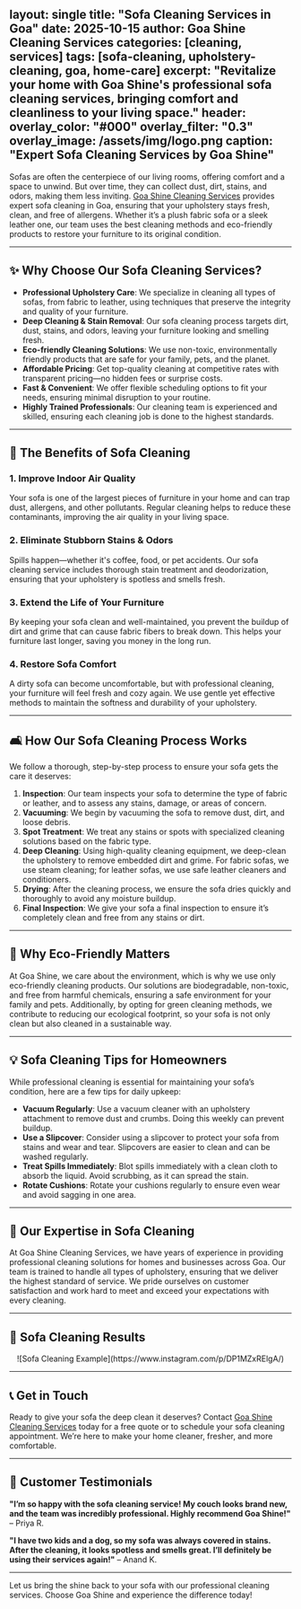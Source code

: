 layout: single
title: "Sofa Cleaning Services in Goa"
date: 2025-10-15
author: Goa Shine Cleaning Services
categories: [cleaning, services]
tags: [sofa-cleaning, upholstery-cleaning, goa, home-care]
excerpt: "Revitalize your home with Goa Shine's professional sofa cleaning services, bringing comfort and cleanliness to your living space."
header:
  overlay_color: "#000"
  overlay_filter: "0.3"
  overlay_image: /assets/img/logo.png
  caption: "Expert Sofa Cleaning Services by Goa Shine"
---

Sofas are often the centerpiece of our living rooms, offering comfort and a space to unwind. But over time, they can collect dust, dirt, stains, and odors, making them less inviting. [Goa Shine Cleaning Services](https://www.goashinecs.com/sofa-cleaning-services-goa.html) provides expert sofa cleaning in Goa, ensuring that your upholstery stays fresh, clean, and free of allergens. Whether it’s a plush fabric sofa or a sleek leather one, our team uses the best cleaning methods and eco-friendly products to restore your furniture to its original condition.

---

## ✨ Why Choose Our Sofa Cleaning Services?

- **Professional Upholstery Care**: We specialize in cleaning all types of sofas, from fabric to leather, using techniques that preserve the integrity and quality of your furniture.
- **Deep Cleaning & Stain Removal**: Our sofa cleaning process targets dirt, dust, stains, and odors, leaving your furniture looking and smelling fresh.
- **Eco-friendly Cleaning Solutions**: We use non-toxic, environmentally friendly products that are safe for your family, pets, and the planet.
- **Affordable Pricing**: Get top-quality cleaning at competitive rates with transparent pricing—no hidden fees or surprise costs.
- **Fast & Convenient**: We offer flexible scheduling options to fit your needs, ensuring minimal disruption to your routine.
- **Highly Trained Professionals**: Our cleaning team is experienced and skilled, ensuring each cleaning job is done to the highest standards.

---

## 🧼 The Benefits of Sofa Cleaning

### 1. **Improve Indoor Air Quality**
Your sofa is one of the largest pieces of furniture in your home and can trap dust, allergens, and other pollutants. Regular cleaning helps to reduce these contaminants, improving the air quality in your living space.

### 2. **Eliminate Stubborn Stains & Odors**
Spills happen—whether it's coffee, food, or pet accidents. Our sofa cleaning service includes thorough stain treatment and deodorization, ensuring that your upholstery is spotless and smells fresh.

### 3. **Extend the Life of Your Furniture**
By keeping your sofa clean and well-maintained, you prevent the buildup of dirt and grime that can cause fabric fibers to break down. This helps your furniture last longer, saving you money in the long run.

### 4. **Restore Sofa Comfort**
A dirty sofa can become uncomfortable, but with professional cleaning, your furniture will feel fresh and cozy again. We use gentle yet effective methods to maintain the softness and durability of your upholstery.

---

## 🛋️ How Our Sofa Cleaning Process Works

We follow a thorough, step-by-step process to ensure your sofa gets the care it deserves:

1. **Inspection**: Our team inspects your sofa to determine the type of fabric or leather, and to assess any stains, damage, or areas of concern.
2. **Vacuuming**: We begin by vacuuming the sofa to remove dust, dirt, and loose debris.
3. **Spot Treatment**: We treat any stains or spots with specialized cleaning solutions based on the fabric type.
4. **Deep Cleaning**: Using high-quality cleaning equipment, we deep-clean the upholstery to remove embedded dirt and grime. For fabric sofas, we use steam cleaning; for leather sofas, we use safe leather cleaners and conditioners.
5. **Drying**: After the cleaning process, we ensure the sofa dries quickly and thoroughly to avoid any moisture buildup.
6. **Final Inspection**: We give your sofa a final inspection to ensure it’s completely clean and free from any stains or dirt.

---

## 🌿 Why Eco-Friendly Matters

At Goa Shine, we care about the environment, which is why we use only eco-friendly cleaning products. Our solutions are biodegradable, non-toxic, and free from harmful chemicals, ensuring a safe environment for your family and pets. Additionally, by opting for green cleaning methods, we contribute to reducing our ecological footprint, so your sofa is not only clean but also cleaned in a sustainable way.

---

## 💡 Sofa Cleaning Tips for Homeowners

While professional cleaning is essential for maintaining your sofa’s condition, here are a few tips for daily upkeep:

- **Vacuum Regularly**: Use a vacuum cleaner with an upholstery attachment to remove dust and crumbs. Doing this weekly can prevent buildup.
- **Use a Slipcover**: Consider using a slipcover to protect your sofa from stains and wear and tear. Slipcovers are easier to clean and can be washed regularly.
- **Treat Spills Immediately**: Blot spills immediately with a clean cloth to absorb the liquid. Avoid scrubbing, as it can spread the stain.
- **Rotate Cushions**: Rotate your cushions regularly to ensure even wear and avoid sagging in one area.

---

## 🧽 Our Expertise in Sofa Cleaning

At Goa Shine Cleaning Services, we have years of experience in providing professional cleaning solutions for homes and businesses across Goa. Our team is trained to handle all types of upholstery, ensuring that we deliver the highest standard of service. We pride ourselves on customer satisfaction and work hard to meet and exceed your expectations with every cleaning.

---

## 📸 Sofa Cleaning Results

<div align="center">
    ![Sofa Cleaning Example](https://www.instagram.com/p/DP1MZxRElgA/)
</div>

---

## 📞 Get in Touch

Ready to give your sofa the deep clean it deserves? Contact [Goa Shine Cleaning Services](https://www.goashinecs.com/sofa-cleaning-services-goa.html) today for a free quote or to schedule your sofa cleaning appointment. We’re here to make your home cleaner, fresher, and more comfortable.

---

## 💬 Customer Testimonials

**"I’m so happy with the sofa cleaning service! My couch looks brand new, and the team was incredibly professional. Highly recommend Goa Shine!"** – Priya R.

**"I have two kids and a dog, so my sofa was always covered in stains. After the cleaning, it looks spotless and smells great. I’ll definitely be using their services again!"** – Anand K.

---

Let us bring the shine back to your sofa with our professional cleaning services. Choose Goa Shine and experience the difference today!
